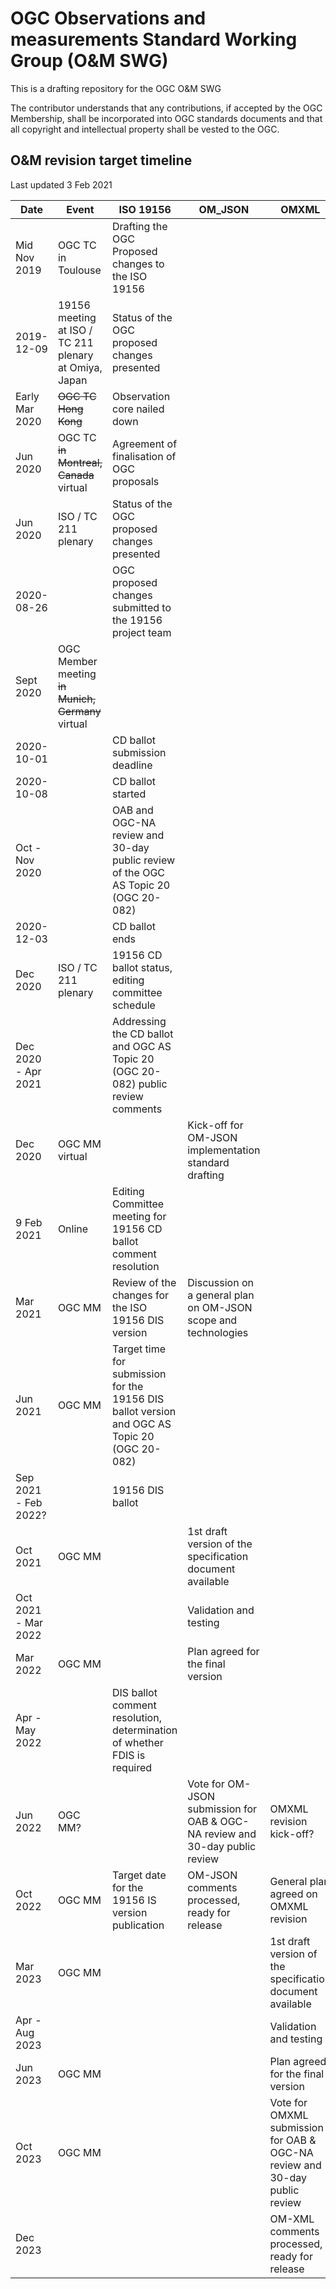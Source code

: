 # OGC Observations and measurements Standard Working Group (O&M SWG)
This is a drafting repository for the OGC O&amp;M SWG

The contributor understands that any contributions, if accepted by the OGC Membership, shall be incorporated into OGC standards documents and that all copyright and intellectual property shall be vested to the OGC.

## O&M revision target timeline
Last updated 3 Feb 2021

| Date        | Event | ISO 19156                     | OM_JSON | OMXML |
| ------------|-------|------------------------------ |-------|---------|
| Mid Nov 2019  | OGC TC in Toulouse | Drafting the OGC Proposed changes to the ISO 19156 ||
| 2019-12-09    | 19156 meeting at ISO / TC 211 plenary at Omiya, Japan     |Status of the OGC proposed  changes presented||
| Early Mar 2020 | ~~OGC TC Hong Kong~~ | Observation core nailed down | | |
| Jun 2020 | OGC TC ~~in Montreal, Canada~~ virtual | Agreement of finalisation of OGC proposals | |  |
| Jun 2020   | ISO / TC 211 plenary  | Status of the OGC proposed changes presented |
| 2020-08-26 | | OGC proposed changes submitted to the 19156 project team|
| Sept 2020 | OGC Member meeting ~~in Munich, Germany~~ virtual | |  |
| 2020-10-01  | | CD ballot submission deadline |
| 2020-10-08 | | CD ballot started |
| Oct - Nov 2020 | | OAB and OGC-NA review and 30-day public review of the OGC AS Topic 20 (OGC 20-082) |
| 2020-12-03 | | CD ballot ends |
| Dec 2020 | ISO / TC 211 plenary | 19156 CD ballot status, editing committee schedule |
| Dec 2020 - Apr 2021 | | Addressing the CD ballot and OGC AS Topic 20 (OGC 20-082) public review comments |
| Dec 2020 | OGC MM virtual | | Kick-off for OM-JSON implementation standard drafting |
| 9 Feb 2021 | Online | Editing Committee meeting for 19156 CD ballot comment resolution |
| Mar 2021 | OGC MM | Review of the changes for the ISO 19156 DIS version | Discussion on a general plan on OM-JSON scope and technologies |
| Jun 2021 | OGC MM | Target time for submission for the 19156 DIS ballot version and OGC AS Topic 20 (OGC 20-082) |  | |
| Sep 2021 - Feb 2022? | | 19156 DIS ballot |
| Oct 2021 | OGC MM | | 1st draft version of the specification document available | |
| Oct 2021 - Mar 2022 | | | Validation and testing |
| Mar 2022 | OGC MM | | Plan agreed for the final version  | |
| Apr - May 2022 | | DIS ballot comment resolution, determination of whether FDIS is required | 
| Jun 2022 | OGC MM? | | Vote for OM-JSON submission for OAB & OGC-NA review and 30-day public review |  OMXML revision kick-off? |
| Oct 2022 | OGC MM | Target date for the 19156 IS version publication | OM-JSON comments processed, ready for release | General plan agreed on OMXML revision |
| Mar 2023 | OGC MM | | | 1st draft version of the specification document available |
| Apr - Aug 2023 | | | | Validation and testing |
| Jun 2023 | OGC MM | | | Plan agreed for the final version |
| Oct 2023 | OGC MM | | | Vote for OMXML submission for OAB & OGC-NA review and 30-day public review |
| Dec 2023 |  | | | OM-XML comments processed, ready for release
